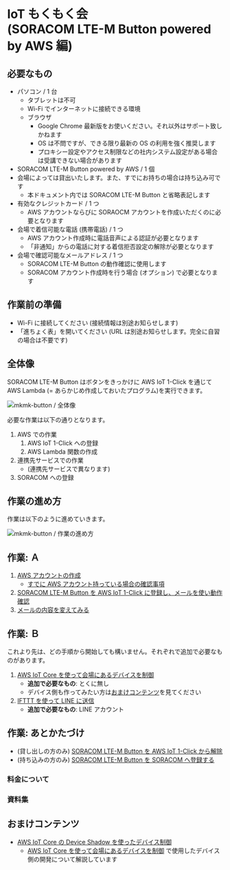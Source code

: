 <h1>IoT もくもく会 <br> (SORACOM LTE-M Button powered by AWS 編)</h1>

<h2 id="prepare">必要なもの</h2>

* パソコン / 1 台
    * タブレットは不可
    * Wi-Fi でインターネットに接続できる環境
    * ブラウザ
        * Google Chrome 最新版をお使いください。それ以外はサポート致しかねます
        * OS は不問ですが、できる限り最新の OS の利用を強く推奨します
        * プロキシー設定やアクセス制限などの社内システム設定がある場合は受講できない場合があります
* SORACOM LTE-M Button powered by AWS / 1 個
* 会場によっては貸出いたします。また、すでにお持ちの場合は持ち込み可です
    * 本ドキュメント内では SORACOM LTE-M Button と省略表記します
* 有効なクレジットカード / 1 つ
    * AWS アカウントならびに SORAOCM アカウントを作成いただくのに必要となります
* 会場で着信可能な電話 (携帯電話) / 1 つ
    * AWS アカウント作成時に電話音声による認証が必要となります
    * 「非通知」からの電話に対する着信拒否設定の解除が必要となります
* 会場で確認可能なメールアドレス / 1 つ
    * SORACOM LTE-M Button の動作確認に使用します
    * SORACOM アカウント作成時を行う場合 (オプション) で必要となります

<h2 id="standby">作業前の準備</h2>

* Wi-Fi に接続してください (接続情報は別途お知らせします)
* 「進ちょく表」を開いてください (URL は別途お知らせします。完全に自習の場合は不要です)

<h2 id="overview">全体像</h2>

SORACOM LTE-M Button はボタンをきっかけに AWS IoT 1-Click を通じて AWS Lambda (= あらかじめ作成しておいたプログラム)を実行できます。

![mkmk-button / 全体像](https://docs.google.com/drawings/d/e/2PACX-1vQWfrmF_w_-tmW6ztypukUXverP4_WS_ECeDmGe9ibqVYilMxP0kWPr6arvFE6oWyypQkAH9SNzjZ6s/pub?w=927&h=521)

必要な作業は以下の通りとなります。

1. AWS での作業
    1. AWS IoT 1-Click への登録
    2. AWS Lambda 関数の作成
2. 連携先サービスでの作業
    * (連携先サービスで異なります)
3. SORACOM への登録

<h2 id="workflow">作業の進め方</h2>

作業は以下のように進めていきます。

![mkmk-button / 作業の進め方](https://docs.google.com/drawings/d/e/2PACX-1vQQcIicnB1MaVrvyJQAZLl9dX581hPE3W6VSTZlgNlwQ8I58HjYsishVw_JFjllk27ajG2ZJhfH_E9d/pub?w=607&h=453)

<h2 id="work-a">作業: Ａ</h2>

1. [AWS アカウントの作成](create-aws-account)
    * [すでに AWS アカウント持っている場合の確認事項](aws-account-available)
2. [SORACOM LTE-M Button を AWS IoT 1-Click に登録し、メールを使い動作確認](claim-and-email-with-amazon-ses)
3. [メールの内容を変えてみる](customize-lambda-function)

<h2 id="b-work">作業: Ｂ</h2>

これより先は、どの手順から開始しても構いません。それぞれで追加で必要なものがあります。

1. [AWS IoT Core を使って会場にあるデバイスを制御](b-work/device-control-with-awsiotcore-shadow)
    * **追加で必要なもの**: とくに無し
    * デバイス側も作ってみたい方は[おまけコンテンツ](#appendix)を見てください
2. [IFTTT を使って LINE に送信](b-work/line-notify-with-ifttt)
    * **追加で必要なもの**: LINE アカウント

<h2 id="closing">作業: あとかたづけ</h2>

* (貸し出しの方のみ) [SORACOM LTE-M Button を AWS IoT 1-Click から解除](closing/unclaim)
* (持ち込みの方のみ) [SORACOM LTE-M Button を SORACOM へ登録する](closing/add-to-soracom)

<h3 id="fee">料金について</h3>



### 資料集

<h2 id="appendix">おまけコンテンツ</h2>

* [AWS IoT Core の Device Shadow を使ったデバイス制御](appendix/awsiotcore-device-shadow)
    * [AWS IoT Core を使って会場にあるデバイスを制御](b-work/device-control-with-awsiotcore-shadow) で使用したデバイス側の開発について解説しています
